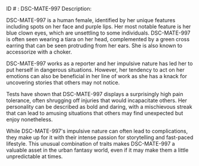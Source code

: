 ID # : DSC-MATE-997
Description:

DSC-MATE-997 is a human female, identified by her unique features including spots on her face and purple lips. Her most notable feature is her blue clown eyes, which are unsettling to some individuals. DSC-MATE-997 is often seen wearing a tiara on her head, complemented by a green cross earring that can be seen protruding from her ears. She is also known to accessorize with a choker.

DSC-MATE-997 works as a reporter and her impulsive nature has led her to put herself in dangerous situations. However, her tendency to act on her emotions can also be beneficial in her line of work as she has a knack for uncovering stories that others may not notice.

Tests have shown that DSC-MATE-997 displays a surprisingly high pain tolerance, often shrugging off injuries that would incapacitate others. Her personality can be described as bold and daring, with a mischievous streak that can lead to amusing situations that others may find unexpected but enjoy nonetheless.

While DSC-MATE-997's impulsive nature can often lead to complications, they make up for it with their intense passion for storytelling and fast-paced lifestyle. This unusual combination of traits makes DSC-MATE-997 a valuable asset in the urban fantasy world, even if it may make them a little unpredictable at times.